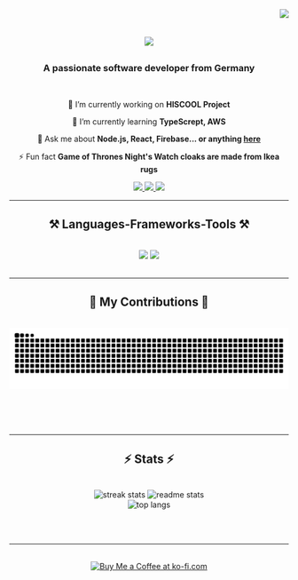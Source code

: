 <img align="right" src="https://visitor-badge.laobi.icu/badge?page_id=shahab-NG.shahab-NG" />

<h1 align="center">
    <img src="https://readme-typing-svg.herokuapp.com/?font=Righteous&size=35&center=true&vCenter=true&width=500&height=70&duration=4000&lines=Hi+There!+👋;+I'm+Shahab+Naghibi!;" />
</h1>

<h3 align="center">A passionate software developer from Germany </h3>

<br/>

<div align="center">
 
 🔭 I’m currently working on **HISCOOL Project**
 
 🌱 I’m currently learning **TypeScrept, AWS**

💬 Ask me about **Node.js, React, Firebase... or anything [here](https://github.com/shahab-NG/shahab-NG/issues)**

⚡ Fun fact **Game of Thrones Night's Watch cloaks are made from Ikea rugs**

 </div>
 
<div align="center"> 
 <a href="mailto:nagi.shahab@gmail.com">
    <img src="https://img.shields.io/badge/Gmail-333333?style=for-the-badge&logo=gmail&logoColor=red" />
  </a>
  <a href="https://www.linkedin.com/in/shahab-naghibi-549277252/" target="_blank">
    <img src="https://img.shields.io/badge/LinkedIn-0077B5?style=for-the-badge&logo=linkedin&logoColor=white" target="_blank" />
  </a>
  <a href="https://naghibi-shahab.netlify.app/" target="_blank">
     <img src="https://img.shields.io/badge/Portfolio-FF5722?style=for-the-badge&logo=todoist&logoColor=white" target="_blank" /> <!-- sqlite, safari, google-chrome are other good icon options -->
  </a>
</div>

 <hr/>
 
<h2 align="center">⚒️ Languages-Frameworks-Tools ⚒️</h2>
<br/>
<div align="center">
    <img src="https://skillicons.dev/icons?i=react,bootstrap,mui,html,css,vscode,github,figma,tailwind,git,linux.restApi" />
    <img src="https://skillicons.dev/icons?i=nodejs,python,javascript,typescript,express,firebase,mongodb,mysql" /><br>
</div>

<br/>
<hr/>

<div align="center">
  <h2>🐍 My Contributions 🐍</h2>
  <br>
  <img alt="snake eating my contributions" src="https://raw.githubusercontent.com/shahab-NG/shahab-NG/output/github-contribution-grid-snake.svg" />
  
  <br/><br/><br/>
</div>

<hr/>

<h2 align="center">⚡ Stats ⚡</h2>
<br>
<div align=center>
  <img width=390 src="https://github-readme-streak-stats-shahab-NG.vercel.app/?user=shahab-NG&count_private=true&theme=react&border_radius=10" alt="streak stats"/>
  <img width=390 src="https://github-readme-stats-shahab-NG.vercel.app/api?username=shahab-NG&count_private=true&show_icons=true&theme=react&rank_icon=github&border_radius=10" alt="readme stats" />
  <br/>
  <img width=325 align="center" src="https://github-readme-stats-shahab-NG.vercel.app/api/top-langs/?username=shahab-NG&hide=HTML&langs_count=8&layout=compact&theme=react&border_radius=10&size_weight=0.5&count_weight=0.5&exclude_repo=github-readme-stats" alt="top langs" />
</div>

<br/><br/>

<hr/>

<br/>

<div align="center">
<a href='https://ko-fi.com/shahabnaghibi' target='_blank'><img height='64' style='border:0px;height:64px;' src='https://storage.ko-fi.com/cdn/kofi1.png?v=3' border='0' alt='Buy Me a Coffee at ko-fi.com' /></a>
</div>

<br/>

